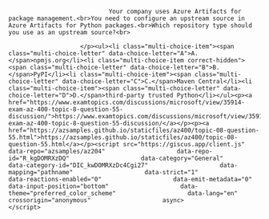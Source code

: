 <p class="card-text">
							
								Your company uses Azure Artifacts for package management.<br>You need to configure an upstream source in Azure Artifacts for Python packages.<br>Which repository type should you use as an upstream source?<br>
							
						</p><ul><li class="multi-choice-item"><span class="multi-choice-letter" data-choice-letter="A">A.</span>npmjs.org</li><li class="multi-choice-item correct-hidden"><span class="multi-choice-letter" data-choice-letter="B">B.</span>PyPI</li><li class="multi-choice-item"><span class="multi-choice-letter" data-choice-letter="C">C.</span>Maven Central</li><li class="multi-choice-item"><span class="multi-choice-letter" data-choice-letter="D">D.</span>third-party trusted Python</li></ul><p><a href="https://www.examtopics.com/discussions/microsoft/view/35914-exam-az-400-topic-8-question-55-discussion/">https://www.examtopics.com/discussions/microsoft/view/35914-exam-az-400-topic-8-question-55-discussion/</a></p><p><a href="https://azsamples.github.io/staticfiles/az400/topic-08-question-55.html">https://azsamples.github.io/staticfiles/az400/topic-08-question-55.html</a></p><script src="https://giscus.app/client.js"                    data-repo="azsamples/az204"                    data-repo-id="R_kgDOMRXzDQ"                    data-category="General"                    data-category-id="DIC_kwDOMRXzDc4Cgi27"                    data-mapping="pathname"                    data-strict="1"                    data-reactions-enabled="0"                    data-emit-metadata="0"                    data-input-position="bottom"                    data-theme="preferred_color_scheme"                    data-lang="en"                    crossorigin="anonymous"                    async>                    </script>